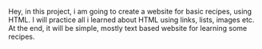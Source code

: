 Hey, in this project, i am going to create a website for basic recipes, using HTML. I will practice all i learned about HTML using links, lists, images etc. At the end, it will be simple, mostly text based website for learning some recipes.